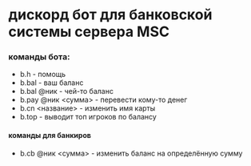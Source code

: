 # дискорд бот для банковской системы сервера MSC

### команды бота:
- b.h - помощь
- b.bal - ваш баланс
- b.bal @ник - чей-то баланс
- b.pay @ник <сумма> - перевести кому-то денег
- b.cn <название> - изменить имя карты
- b.top - выводит топ игроков по балансу

#### команды для банкиров
- b.cb @ник <сумма> - изменить баланс на определённую сумму